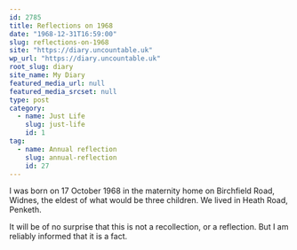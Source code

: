 ```yaml
---
id: 2785
title: Reflections on 1968
date: "1968-12-31T16:59:00"
slug: reflections-on-1968
site: "https://diary.uncountable.uk"
wp_url: "https://diary.uncountable.uk"
root_slug: diary
site_name: My Diary
featured_media_url: null
featured_media_srcset: null
type: post
category:
  - name: Just Life
    slug: just-life
    id: 1
tag:
  - name: Annual reflection
    slug: annual-reflection
    id: 27
---
```



<p>I was born on 17 October 1968 in the maternity home on Birchfield Road, Widnes, the eldest of what would be three children.  We lived in Heath Road, Penketh.</p>



<p>It will be of no surprise that this is not a recollection, or a reflection.  But I am reliably informed that it is a fact.</p>
